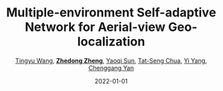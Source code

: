 ---
title: "Multiple-environment Self-adaptive Network for Aerial-view Geo-localization"
collection: publications
permalink: /publication/Multiple2022
date: 2022-01-01
doi: 
venue: 'arXiv:2204.08381'
author: '<a href=&apos;https://zdzheng.xyz/authors/Tingyu-Wang&apos;>Tingyu Wang</a>,  <a href=&apos;https://zdzheng.xyz/authors/Zhedong-Zheng&apos;><strong>Zhedong Zheng</strong></a>,  <a href=&apos;https://zdzheng.xyz/authors/Yaoqi-Sun&apos;>Yaoqi Sun</a>,  <a href=&apos;https://zdzheng.xyz/authors/Tat-Seng-Chua&apos;>Tat-Seng Chua</a>,  <a href=&apos;https://zdzheng.xyz/authors/Yi-Yang&apos;>Yi Yang</a>,  <a href=&apos;https://zdzheng.xyz/authors/Chenggang-Yan&apos;>Chenggang Yan</a>'
citation: ' Tingyu Wang,  Zhedong Zheng,  Yaoqi Sun,  Tat-Seng Chua,  Yi Yang,  Chenggang Yan, &quot;Multiple-environment Self-adaptive Network for Aerial-view Geo-localization.&quot; arXiv:2204.08381, 2022.'
pub_year: '2022'
bib: >
    @inproceedings{wang2022multiple,  
    author = "Wang, Tingyu and Zheng, Zhedong and Sun, Yaoqi and Chua, Tat-Seng and Yang, Yi and Yan, Chenggang",  
    title = "Multiple-environment Self-adaptive Network for Aerial-view Geo-localization",  
    booktitle = "arXiv:2204.08381",  
    year = "2022"
    }

---
